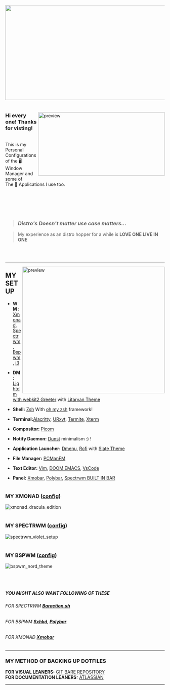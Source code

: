 <p align="center">
  <img width="650" height="300" src="https://hackernoon.com/hn-images/1*Li4H27cRUD8A4JWD8PtRUw.png">
</p>

#

<a href="https://www.deviantart.com/owl4ce/art/Joyful-Desktop-v2-1-858789495"><img height="200" src="https://specials-images.forbesimg.com/imageserve/5dc1a7ccca425400079c78c4/960x0.jpg?fit=scale" alt="preview" align="right" width="400px"></a>
### Hi every one! Thanks for visting!
######
This is my Personal Configurations of the 🖥️ Window Manager and some of</br> The 📌 Applications I use too.


   <br> </br>
   <br> </br>



> ###
> ### _Distro's Doesn't matter use case matters..._
             
> My experience as an distro hopper for a while is **LOVE ONE LIVE IN ONE** 

<br> </br>
***




<a href="https://www.deviantart.com/owl4ce/art/Joyful-Desktop-v2-1-858789495"><img height="400" src="https://user-images.githubusercontent.com/58595594/97838280-db868400-1d05-11eb-8d85-9362c64f8270.jpg" alt="preview" align="right" width="450px"></a>

## **MY SETUP**

- **WM :** [Xmonad](https://hackage.haskell.org/package/xmonad), [Spectrwm](https://github.com/conformal/spectrwm), [Bspwm](https://github.com/baskerville/bspwm), [i3](https://i3wm.org/)

- **DM :** [Lightdm with webkit2 Greeter](https://github.com/canonical/lightdm) with [Litarvan Theme](https://github.com/Litarvan/lightdm-webkit-theme-litarvan)

- **Shell:**                [Zsh](https://wiki.archlinux.org/index.php/zsh) With [oh my zsh](https://github.com/ohmyzsh/ohmyzsh) framework!

- **Terminal:**[Alacritty](https://github.com/alacritty/alacritty), [URxvt](https://wiki.archlinux.org/index.php/Rxvt-unicode), [Termite](https://wiki.archlinux.org/index.php/Termite), [Xterm](https://wiki.archlinux.org/index.php/Xterm)
- **Compositor:** [Picom](https://wiki.archlinux.org/index.php/Picom)
- **Notify Daemon:** [Dunst](https://wiki.archlinux.org/index.php/Dunst)       minimalism :) !
- **Application Launcher:** [Dmenu](https://tools.suckless.org/dmenu/), [Rofi](https://github.com/davatorium/rofi) with [Slate Theme](https://github.com/davatorium/rofi-themes/tree/master/User%20Themes)

- **File Manager:** [PCManFM](https://wiki.archlinux.org/index.php/PCManFM)

- **Text Editor:** [Vim](https://www.vim.org/), [DOOM EMACS](https://github.com/hlissner/doom-emacs), [VsCode](https://code.visualstudio.com/)

- **Panel:** [Xmobar](https://hackage.haskell.org/package/xmobar), [Polybar](https://github.com/polybar/polybar), [Spectrwm BUILT IN BAR](https://github.com/conformal/spectrwm)

#
#


#
### MY XMONAD ([config](https://github.com/terminal-guy/dotfiles/tree/master/.xmonad))
![xmonad_dracula_edition](https://user-images.githubusercontent.com/58595594/97839416-302afe80-1d08-11eb-858b-8c38aa3992c3.png)
<br> </br>

### MY SPECTRWM ([config](https://github.com/terminal-guy/dotfiles/blob/master/.spectrwm.conf1))

![spectrwm_violet_setup](https://user-images.githubusercontent.com/58595594/97839587-784a2100-1d08-11eb-8c2b-66afcda7f9a8.png)
<br> </br>

### MY BSPWM ([config](https://github.com/terminal-guy/dotfiles/tree/master/.config/bspwm))


![bspwm_nord_theme](https://user-images.githubusercontent.com/58595594/97839700-b47d8180-1d08-11eb-9376-19444ff3a4f9.png)

<br> </br>

##### YOU MIGHT ALSO WANT FOLLOWING OF THESE
###### FOR SPECTRWM [**_Baraction.sh_**](https://github.com/terminal-guy/dotfiles/blob/master/baraction.sh)
###### FOR BSPWM [**_Sxhkd_**](https://github.com/terminal-guy/dotfiles/tree/master/.config/sxhkd), [**_Polybar_**](https://github.com/terminal-guy/dotfiles/tree/master/.config/polybar)
###### FOR XMONAD [**_Xmobar_**](https://github.com/terminal-guy/dotfiles/tree/master/.config/xmobar)

---




### MY METHOD OF BACKING UP DOTFILES 
**FOR VISUAL LEANERS:** [GIT BARE REPOSITORY](https://www.youtube.com/watch?v=tBoLDpTWVOM&t=801s)<br>
**FOR DOCUMENTATION LEANERS:** [ATLASSIAN](https://www.atlassian.com/git/tutorials/dotfiles)

---

